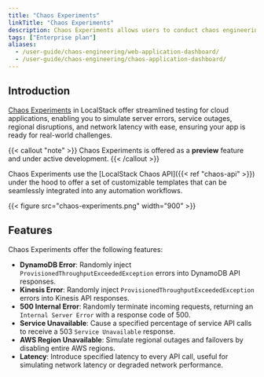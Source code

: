 ```yaml
---
title: "Chaos Experiments"
linkTitle: "Chaos Experiments"
description: Chaos Experiments allows users to conduct chaos engineering experiments and test system reliability by injecting stress or failure in some part of a system.
tags: ["Enterprise plan"]
aliases:
  - /user-guide/chaos-engineering/web-application-dashboard/
  - /user-guide/chaos-engineering/chaos-application-dashboard/
---
```


## Introduction

[Chaos Experiments](https://app.localstack.cloud/chaos) in LocalStack offer streamlined testing for cloud applications, enabling you to simulate server errors, service outages, regional disruptions, and network latency with ease, ensuring your app is ready for real-world challenges.

{{< callout "note" >}}
Chaos Experiments is offered as a **preview** feature and under active development.
{{< /callout >}}

Chaos Experiments use the [LocalStack Chaos API]({{< ref "chaos-api" >}}) under the hood to offer a set of customizable templates that can be seamlessly integrated into any automation workflows.

{{< figure src="chaos-experiments.png" width="900" >}}

## Features

Chaos Experiments offer the following features:

* **DynamoDB Error**: Randomly inject `ProvisionedThroughputExceededException` errors into DynamoDB API responses.
* **Kinesis Error**: Randomly inject `ProvisionedThroughputExceededException` errors into Kinesis API responses.
* **500 Internal Error**: Randomly terminate incoming requests, returning an `Internal Server Error` with a response code of 500.
* **Service Unavailable**: Cause a specified percentage of service API calls to receive a 503 `Service Unavailable` response.
* **AWS Region Unavailable**: Simulate regional outages and failovers by disabling entire AWS regions.
* **Latency**: Introduce specified latency to every API call, useful for simulating network latency or degraded network performance.
